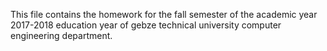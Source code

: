 This file contains the homework for the fall semester of the academic year 2017-2018 education year of gebze technical university computer engineering department.
